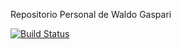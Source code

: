 Repositorio Personal de Waldo Gaspari


[![Build Status](https://travis-ci.org/WaldoGaspari/aydoo-2018-ruby.svg?branch=master)](https://travis-ci.org/WaldoGaspari/aydoo-2018-ruby)

